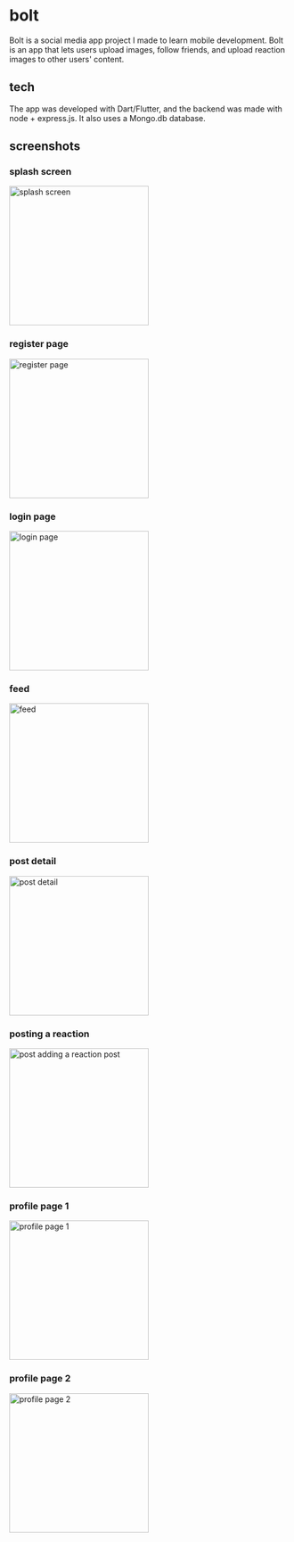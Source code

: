 # bolt
Bolt is a social media app project I made to learn mobile development. Bolt is an app that lets users upload images, follow friends, and upload reaction images to other users' content. 

## tech
The app was developed with Dart/Flutter, and the backend was made with node + express.js. It also uses a Mongo.db database.

## screenshots
### splash screen
<img src="https://raw.githubusercontent.com/carson-stone/bolt/master/screenshots/Simulator%20Screen%20Shot%20-%20iPhone%2011%20-%202020-04-15%20at%2016.03.56.png" alt="splash screen" width="250" />

### register page
<img src="https://raw.githubusercontent.com/carson-stone/bolt/master/screenshots/Simulator%20Screen%20Shot%20-%20iPhone%2011%20-%202020-04-15%20at%2016.04.10.png" alt="register page" width="250" />

### login page
<img src="https://raw.githubusercontent.com/carson-stone/bolt/master/screenshots/Simulator%20Screen%20Shot%20-%20iPhone%2011%20-%202020-04-15%20at%2016.04.17.png" alt="login page" width="250" />

### feed
<img src="https://raw.githubusercontent.com/carson-stone/bolt/master/screenshots/Simulator%20Screen%20Shot%20-%20iPhone%2011%20-%202020-04-15%20at%2016.04.38.png" alt="feed" width="250" />

### post detail
<img src="https://raw.githubusercontent.com/carson-stone/bolt/master/screenshots/Simulator%20Screen%20Shot%20-%20iPhone%2011%20-%202020-04-15%20at%2016.04.41.png" alt="post detail" width="250" />

### posting a reaction
<img src="https://raw.githubusercontent.com/carson-stone/bolt/master/screenshots/Simulator%20Screen%20Shot%20-%20iPhone%2011%20-%202020-04-15%20at%2016.04.57.png" alt="post adding a reaction post" width="250" />

### profile page 1
<img src="https://raw.githubusercontent.com/carson-stone/bolt/master/screenshots/Simulator%20Screen%20Shot%20-%20iPhone%2011%20-%202020-04-15%20at%2016.05.10.png" alt="profile page 1" width="250" />

### profile page 2
<img src="https://raw.githubusercontent.com/carson-stone/bolt/master/screenshots/Simulator%20Screen%20Shot%20-%20iPhone%2011%20-%202020-04-15%20at%2016.05.55.png" alt="profile page 2" width="250" />
